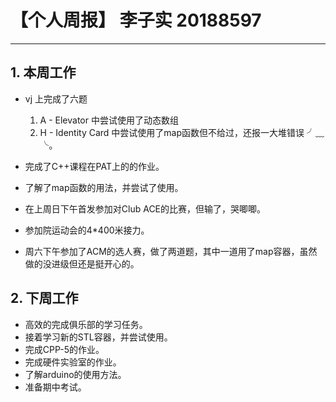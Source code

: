 # 【个人周报】 李子实 20188597
---
## 1. 本周工作
* vj 上完成了六题
   1. A - Elevator 中尝试使用了动态数组
   2. H - Identity Card 中尝试使用了map函数但不给过，还报一大堆错误  ╯﹏╰。

* 完成了C++课程在PAT上的的作业。
* 了解了map函数的用法，并尝试了使用。
* 在上周日下午首发参加对Club ACE的比赛，但输了，哭唧唧。
* 参加院运动会的4*400米接力。
* 周六下午参加了ACM的选人赛，做了两道题，其中一道用了map容器，虽然做的没进级但还是挺开心的。
  

## 2. 下周工作
 - 高效的完成俱乐部的学习任务。
 - 接着学习新的STL容器，并尝试使用。
 - 完成CPP-5的作业。
 - 完成硬件实验室的作业。
 - 了解arduino的使用方法。
 - 准备期中考试。
